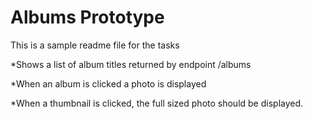 # Albums Prototype
This is a sample readme file for the tasks 

*Shows a list of album titles returned by endpoint /albums

*When an album is clicked a photo is displayed

*When a thumbnail is clicked, the full sized photo should be displayed.


